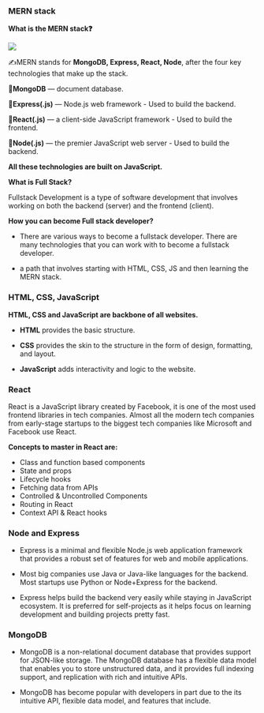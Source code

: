 ### MERN stack

**What is the MERN stack❓**

![](https://miro.medium.com/max/678/1*l2tlJsFNg2tH6QizegKkqA.png)


✍️MERN stands for **MongoDB, Express, React, Node**, after the four key technologies that make up the stack.

📌**MongoDB** — document database.

📌**Express(.js)** — Node.js web framework - Used to build the backend.

📌**React(.js)** — a client-side JavaScript framework - Used to build the frontend.

📌**Node(.js)** — the premier JavaScript web server - Used to build the backend.

**All these technologies are built on JavaScript.**


**What is Full Stack?**

Fullstack Development is a type of software
development that involves working on both the
backend (server) and the frontend (client).

**How you can become Full stack developer?**

* There are various ways to become a fullstack
developer. There are many technologies that you
can work with to become a fullstack developer.

* a path that involves starting
with HTML, CSS, JS and then learning the MERN
stack.

### HTML, CSS, JavaScript

**HTML, CSS and JavaScript are backbone of all websites.**

* **HTML** provides the basic structure.

* **CSS** provides the skin to the structure in the form
of design, formatting, and layout.

* **JavaScript** adds interactivity and logic to the website.

### React

React is a JavaScript library created by Facebook, it is one
of the most used frontend libraries in tech companies.
Almost all the modern tech companies from early-stage
startups to the biggest tech companies like Microsoft and
Facebook use React.

**Concepts to master in React are:**

- Class and function based components
- State and props
- Lifecycle hooks
- Fetching data from APIs
- Controlled & Uncontrolled Components
- Routing in React
- Context API & React hooks

### Node and Express 

* Express is a minimal and flexible Node.js web application
framework that provides a robust set of features for web
and mobile applications.

* Most big companies use Java or Java-like languages for
the backend. Most startups use Python or Node+Express for
the backend.

* Express helps build the backend very easily while staying in
JavaScript ecosystem. It is preferred for self-projects as it
helps focus on learning development and building projects
pretty fast.

### MongoDB

* MongoDB is a non-relational document database that
provides support for JSON-like storage. The MongoDB
database has a flexible data model that enables you to
store unstructured data, and it provides full indexing
support, and replication with rich and intuitive APIs.

* MongoDB has become popular with developers in part
due to the its intuitive API, flexible data model, and
features that include.
